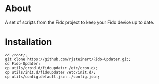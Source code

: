 # About

A set of scripts from the Fido project to keep your Fido device up to date.

# Installation

```
cd /root/;
git clone https://github.com/rjsteinert/Fido-Updater.git;
cd Fido-Updater;
cp utils/crond.d/fidoupdater /etc/cron.d/;
cp utils/init.d/fidoupdater /etc/init.d/;
cp utils/config.default.json ./config.json;
```



